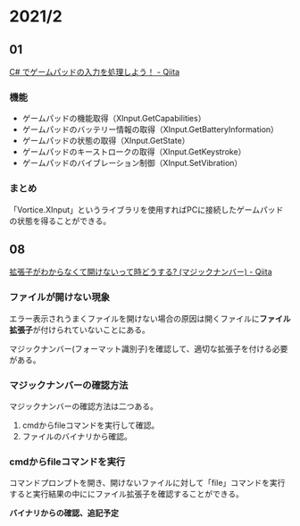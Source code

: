 # 2021/2

## 01
[C\# でゲームパッドの入力を処理しよう！ \- Qiita](https://qiita.com/toydev/items/0af92b2eb2ae5add99de)

### 機能
* ゲームパッドの機能取得（XInput.GetCapabilities）
* ゲームパッドのバッテリー情報の取得（XInput.GetBatteryInformation）
* ゲームパッドの状態の取得（XInput.GetState）
* ゲームパッドのキーストロークの取得（XInput.GetKeystroke）
* ゲームパッドのバイブレーション制御（XInput.SetVibration）

### まとめ
「Vortice.XInput」というライブラリを使用すればPCに接続したゲームパッドの状態を得ることができる。

## 08
[拡張子がわからなくて開けないって時どうする? \(マジックナンバー\) \- Qiita](https://qiita.com/riku-shiru/items/e0e1ec37dbf02d1ccf70)

### ファイルが開けない現象

エラー表示されうまくファイルを開けない場合の原因は開くファイルに**ファイル拡張子**が付けられていないことにある。

マジックナンバー(フォーマット識別子)を確認して、適切な拡張子を付ける必要がある。

### マジックナンバーの確認方法
マジックナンバーの確認方法は二つある。
1. cmdからfileコマンドを実行して確認。
2. ファイルのバイナリから確認。

### cmdからfileコマンドを実行
コマンドプロンプトを開き、開けないファイルに対して「file」コマンドを実行すると実行結果の中ににファイル拡張子を確認することができる。

**バイナリからの確認、追記予定**